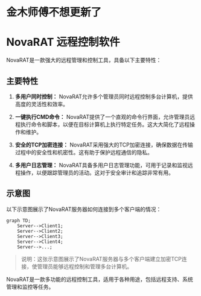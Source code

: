 # 金木师傅不想更新了

# NovaRAT 远程控制软件

NovaRAT是一款强大的远程管理和控制工具，具备以下主要特性：

## 主要特性

1. **多用户同时控制：** NovaRAT允许多个管理员同时远程控制多台计算机，提供高度的灵活性和效率。

2. **一键执行CMD命令：** NovaRAT提供了一个直观的命令行界面，允许管理员远程执行命令和脚本，以便在目标计算机上执行特定任务。这大大简化了远程操作和维护。

3. **安全的TCP加密连接：** NovaRAT采用强大的TCP加密连接，确保数据在传输过程中的安全性和机密性。这有助于保护远程通信的隐私。

4. **多用户日志管理：** NovaRAT具备多用户日志管理功能，可用于记录和监视远程操作，以便跟踪管理员的活动。这对于安全审计和追踪非常有用。

## 示意图

以下示意图展示了NovaRAT服务器如何连接到多个客户端的情况：

```mermaid
graph TD;
    Server-->Client1;
    Server-->Client2;
    Server-->Client3;
    Server-->Client4;
    Server-->...;
```

> 说明：这张示意图展示了NovaRAT服务器与多个客户端建立加密TCP连接，使管理员能够远程控制和管理多台计算机。

NovaRAT是一款多功能的远程控制工具，适用于各种用途，包括远程支持、系统管理和监控等任务。
